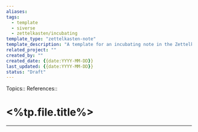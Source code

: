```yaml
---
aliases: 
tags:
  - template
  - siverse
  - zettelkasten/incubating
template_type: "zettelkasten-note"
template_description: "A template for an incubating note in the Zettelkasten."
related_project: ""
created_by: ""
created_date: {{date:YYYY-MM-DD}}
last_updated: {{date:YYYY-MM-DD}}
status: "Draft"
---
```

Topics:: 
References:: 

# <%tp.file.title%>
---
